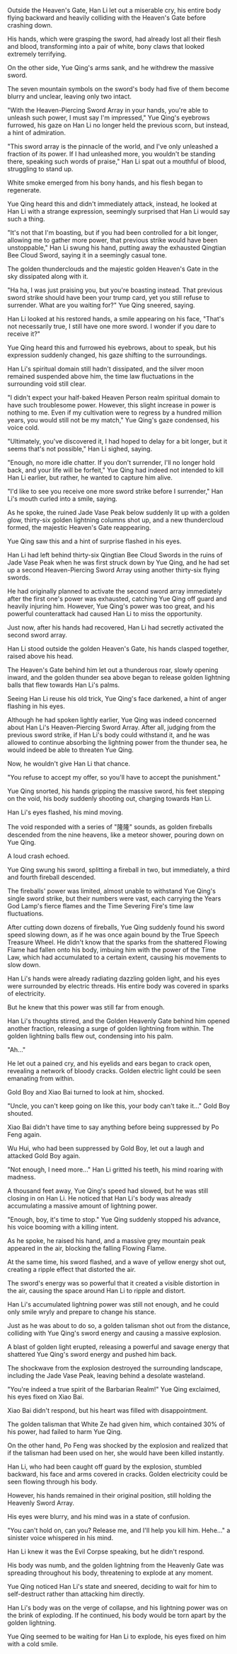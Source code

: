 Outside the Heaven's Gate, Han Li let out a miserable cry, his entire body flying backward and heavily colliding with the Heaven's Gate before crashing down.

His hands, which were grasping the sword, had already lost all their flesh and blood, transforming into a pair of white, bony claws that looked extremely terrifying.

On the other side, Yue Qing's arms sank, and he withdrew the massive sword.

The seven mountain symbols on the sword's body had five of them become blurry and unclear, leaving only two intact.

"With the Heaven-Piercing Sword Array in your hands, you're able to unleash such power, I must say I'm impressed," Yue Qing's eyebrows furrowed, his gaze on Han Li no longer held the previous scorn, but instead, a hint of admiration.

"This sword array is the pinnacle of the world, and I've only unleashed a fraction of its power. If I had unleashed more, you wouldn't be standing there, speaking such words of praise," Han Li spat out a mouthful of blood, struggling to stand up.

White smoke emerged from his bony hands, and his flesh began to regenerate.

Yue Qing heard this and didn't immediately attack, instead, he looked at Han Li with a strange expression, seemingly surprised that Han Li would say such a thing.

"It's not that I'm boasting, but if you had been controlled for a bit longer, allowing me to gather more power, that previous strike would have been unstoppable," Han Li swung his hand, putting away the exhausted Qingtian Bee Cloud Sword, saying it in a seemingly casual tone.

The golden thunderclouds and the majestic golden Heaven's Gate in the sky dissipated along with it.

"Ha ha, I was just praising you, but you're boasting instead. That previous sword strike should have been your trump card, yet you still refuse to surrender. What are you waiting for?" Yue Qing sneered, saying.

Han Li looked at his restored hands, a smile appearing on his face, "That's not necessarily true, I still have one more sword. I wonder if you dare to receive it?"

Yue Qing heard this and furrowed his eyebrows, about to speak, but his expression suddenly changed, his gaze shifting to the surroundings.

Han Li's spiritual domain still hadn't dissipated, and the silver moon remained suspended above him, the time law fluctuations in the surrounding void still clear.

"I didn't expect your half-baked Heaven Person realm spiritual domain to have such troublesome power. However, this slight increase in power is nothing to me. Even if my cultivation were to regress by a hundred million years, you would still not be my match," Yue Qing's gaze condensed, his voice cold.

"Ultimately, you've discovered it, I had hoped to delay for a bit longer, but it seems that's not possible," Han Li sighed, saying.

"Enough, no more idle chatter. If you don't surrender, I'll no longer hold back, and your life will be forfeit," Yue Qing had indeed not intended to kill Han Li earlier, but rather, he wanted to capture him alive.

"I'd like to see you receive one more sword strike before I surrender," Han Li's mouth curled into a smile, saying.

As he spoke, the ruined Jade Vase Peak below suddenly lit up with a golden glow, thirty-six golden lightning columns shot up, and a new thundercloud formed, the majestic Heaven's Gate reappearing.

Yue Qing saw this and a hint of surprise flashed in his eyes.

Han Li had left behind thirty-six Qingtian Bee Cloud Swords in the ruins of Jade Vase Peak when he was first struck down by Yue Qing, and he had set up a second Heaven-Piercing Sword Array using another thirty-six flying swords.

He had originally planned to activate the second sword array immediately after the first one's power was exhausted, catching Yue Qing off guard and heavily injuring him. However, Yue Qing's power was too great, and his powerful counterattack had caused Han Li to miss the opportunity.

Just now, after his hands had recovered, Han Li had secretly activated the second sword array.

Han Li stood outside the golden Heaven's Gate, his hands clasped together, raised above his head.

The Heaven's Gate behind him let out a thunderous roar, slowly opening inward, and the golden thunder sea above began to release golden lightning balls that flew towards Han Li's palms.

Seeing Han Li reuse his old trick, Yue Qing's face darkened, a hint of anger flashing in his eyes.

Although he had spoken lightly earlier, Yue Qing was indeed concerned about Han Li's Heaven-Piercing Sword Array. After all, judging from the previous sword strike, if Han Li's body could withstand it, and he was allowed to continue absorbing the lightning power from the thunder sea, he would indeed be able to threaten Yue Qing.

Now, he wouldn't give Han Li that chance.

"You refuse to accept my offer, so you'll have to accept the punishment."

Yue Qing snorted, his hands gripping the massive sword, his feet stepping on the void, his body suddenly shooting out, charging towards Han Li.

Han Li's eyes flashed, his mind moving.

The void responded with a series of "隆隆" sounds, as golden fireballs descended from the nine heavens, like a meteor shower, pouring down on Yue Qing.

A loud crash echoed.

Yue Qing swung his sword, splitting a fireball in two, but immediately, a third and fourth fireball descended.

The fireballs' power was limited, almost unable to withstand Yue Qing's single sword strike, but their numbers were vast, each carrying the Years God Lamp's fierce flames and the Time Severing Fire's time law fluctuations.

After cutting down dozens of fireballs, Yue Qing suddenly found his sword speed slowing down, as if he was once again bound by the True Speech Treasure Wheel.
He didn't know that the sparks from the shattered Flowing Flame had fallen onto his body, imbuing him with the power of the Time Law, which had accumulated to a certain extent, causing his movements to slow down.

Han Li's hands were already radiating dazzling golden light, and his eyes were surrounded by electric threads. His entire body was covered in sparks of electricity.

But he knew that this power was still far from enough.

Han Li's thoughts stirred, and the Golden Heavenly Gate behind him opened another fraction, releasing a surge of golden lightning from within. The golden lightning balls flew out, condensing into his palm.

"Ah..."

He let out a pained cry, and his eyelids and ears began to crack open, revealing a network of bloody cracks. Golden electric light could be seen emanating from within.

Gold Boy and Xiao Bai turned to look at him, shocked.

"Uncle, you can't keep going on like this, your body can't take it..." Gold Boy shouted.

Xiao Bai didn't have time to say anything before being suppressed by Po Feng again.

Wu Hui, who had been suppressed by Gold Boy, let out a laugh and attacked Gold Boy again.

"Not enough, I need more..." Han Li gritted his teeth, his mind roaring with madness.

A thousand feet away, Yue Qing's speed had slowed, but he was still closing in on Han Li. He noticed that Han Li's body was already accumulating a massive amount of lightning power.

"Enough, boy, it's time to stop." Yue Qing suddenly stopped his advance, his voice booming with a killing intent.

As he spoke, he raised his hand, and a massive grey mountain peak appeared in the air, blocking the falling Flowing Flame.

At the same time, his sword flashed, and a wave of yellow energy shot out, creating a ripple effect that distorted the air.

The sword's energy was so powerful that it created a visible distortion in the air, causing the space around Han Li to ripple and distort.

Han Li's accumulated lightning power was still not enough, and he could only smile wryly and prepare to change his stance.

Just as he was about to do so, a golden talisman shot out from the distance, colliding with Yue Qing's sword energy and causing a massive explosion.

A blast of golden light erupted, releasing a powerful and savage energy that shattered Yue Qing's sword energy and pushed him back.

The shockwave from the explosion destroyed the surrounding landscape, including the Jade Vase Peak, leaving behind a desolate wasteland.

"You're indeed a true spirit of the Barbarian Realm!" Yue Qing exclaimed, his eyes fixed on Xiao Bai.

Xiao Bai didn't respond, but his heart was filled with disappointment.

The golden talisman that White Ze had given him, which contained 30% of his power, had failed to harm Yue Qing.

On the other hand, Po Feng was shocked by the explosion and realized that if the talisman had been used on her, she would have been killed instantly.

Han Li, who had been caught off guard by the explosion, stumbled backward, his face and arms covered in cracks. Golden electricity could be seen flowing through his body.

However, his hands remained in their original position, still holding the Heavenly Sword Array.

His eyes were blurry, and his mind was in a state of confusion.

"You can't hold on, can you? Release me, and I'll help you kill him. Hehe..." a sinister voice whispered in his mind.

Han Li knew it was the Evil Corpse speaking, but he didn't respond.

His body was numb, and the golden lightning from the Heavenly Gate was spreading throughout his body, threatening to explode at any moment.

Yue Qing noticed Han Li's state and sneered, deciding to wait for him to self-destruct rather than attacking him directly.

Han Li's body was on the verge of collapse, and his lightning power was on the brink of exploding. If he continued, his body would be torn apart by the golden lightning.

Yue Qing seemed to be waiting for Han Li to explode, his eyes fixed on him with a cold smile.